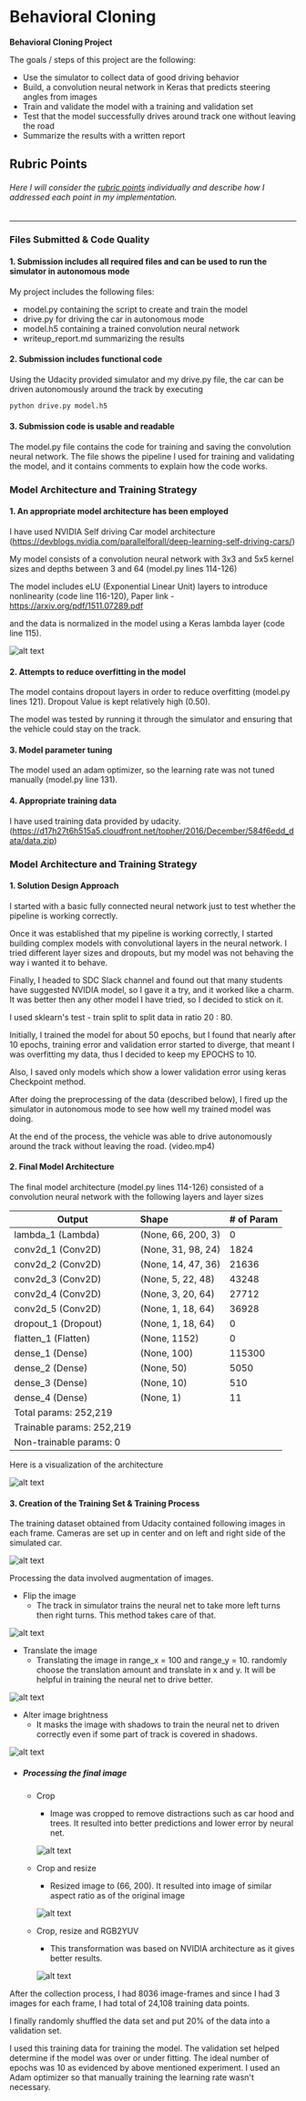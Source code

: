 # Behavioral Cloning

**Behavioral Cloning Project**

The goals / steps of this project are the following:
* Use the simulator to collect data of good driving behavior
* Build, a convolution neural network in Keras that predicts steering angles from images
* Train and validate the model with a training and validation set
* Test that the model successfully drives around track one without leaving the road
* Summarize the results with a written report


[//]: # (Image References)

[image1]: ./writeup_images/nvidia_model.png "Model Visualization"
[image2]: ./writeup_images/c_l_r.png "Center Left and Right Camera Images"
[image3]: ./writeup_images/flip.png "Flipped Image"
[image4]: ./writeup_images/trans.png "Translated Image"
[image5]: ./writeup_images/bright.png "Brightness Altered image"
[image6]: ./writeup_images/crop.png "Cropped Image"
[image7]: ./writeup_images/c_r.png "Cropped and resized"
[image8]: ./writeup_images/elu.png "ELU"
[image9]: ./writeup_images/c_r_cl.png "Cropped, resized and RGB2YUV"

## Rubric Points
###### Here I will consider the [rubric points](https://review.udacity.com/#!/rubrics/432/view) individually and describe how I addressed each point in my implementation.  

---
### Files Submitted & Code Quality

#### 1. Submission includes all required files and can be used to run the simulator in autonomous mode

My project includes the following files:
* model.py containing the script to create and train the model
* drive.py for driving the car in autonomous mode
* model.h5 containing a trained convolution neural network
* writeup_report.md summarizing the results

#### 2. Submission includes functional code
Using the Udacity provided simulator and my drive.py file, the car can be driven autonomously around the track by executing
```sh
python drive.py model.h5
```

#### 3. Submission code is usable and readable

The model.py file contains the code for training and saving the convolution neural network. The file shows the pipeline I used for training and validating the model, and it contains comments to explain how the code works.

### Model Architecture and Training Strategy

#### 1. An appropriate model architecture has been employed

I have used NVIDIA Self driving Car model architecture (https://devblogs.nvidia.com/parallelforall/deep-learning-self-driving-cars/)

My model consists of a convolution neural network with 3x3 and 5x5 kernel sizes and depths between 3 and 64 (model.py lines 114-126)

The model includes eLU (Exponential Linear Unit) layers to introduce nonlinearity (code line 116-120), Paper link - https://arxiv.org/pdf/1511.07289.pdf

and the data is normalized in the model using a Keras lambda layer (code line 115).

![alt text][image8]

#### 2. Attempts to reduce overfitting in the model

The model contains dropout layers in order to reduce overfitting (model.py lines 121).
Dropout Value is kept relatively high (0.50).

 The model was tested by running it through the simulator and ensuring that the vehicle could stay on the track.

#### 3. Model parameter tuning

The model used an adam optimizer, so the learning rate was not tuned manually (model.py line 131).

#### 4. Appropriate training data

I have used training data provided by udacity.
(https://d17h27t6h515a5.cloudfront.net/topher/2016/December/584f6edd_data/data.zip)

### Model Architecture and Training Strategy

#### 1. Solution Design Approach

I started with a basic fully connected neural network just to test whether the pipeline is working correctly.

Once it was established that my pipeline is working correctly, I started building complex models with convolutional layers in the neural network.
I tried different layer sizes and dropouts, but my model was not behaving the way i wanted it to behave.

Finally, I headed to SDC Slack channel and found out that many students have suggested NVIDIA model, so I gave it a try, and it worked like a charm. It was better then any other model I have tried, so I decided to stick on it.

I used sklearn's test - train split to split data in ratio 20 : 80.

Initially, I trained the model for about 50 epochs, but I found that nearly after 10 epochs, training error and validation error started to diverge, that meant I was overfitting my data, thus I decided to keep my EPOCHS to 10.

Also, I saved only models which show a lower validation error using keras Checkpoint method.

After doing the preprocessing of the data (described below), I fired up the simulator in autonomous mode to see how well my trained model was doing.

At the end of the process, the vehicle was able to drive autonomously around the track without leaving the road.
(video.mp4)

#### 2. Final Model Architecture

The final model architecture (model.py lines 114-126) consisted of a convolution neural network with the following layers and layer sizes


| Output | Shape | # of Param |
|--------|:------|:------|
|lambda_1 (Lambda) | (None, 66, 200, 3)| 0 |
|conv2d_1 (Conv2D) | (None, 31, 98, 24) |1824|
|conv2d_2 (Conv2D) | (None, 14, 47, 36) |21636|
|conv2d_3 (Conv2D) | (None, 5, 22, 48) |43248|
|conv2d_4 (Conv2D) | (None, 3, 20, 64) |27712|
|conv2d_5 (Conv2D) | (None, 1, 18, 64) |36928|
|dropout_1 (Dropout) | (None, 1, 18, 64) |0|
|flatten_1 (Flatten) | (None, 1152) |0|
|dense_1 (Dense) | (None, 100) |115300|
|dense_2 (Dense) | (None, 50) |5050|      
|dense_3 (Dense) | (None, 10) |510|       
|dense_4 (Dense) | (None, 1) | 11 |
|Total params: 252,219|
|Trainable params: 252,219|
|Non-trainable params: 0|


Here is a visualization of the architecture

![alt text][image1]

#### 3. Creation of the Training Set & Training Process

The training dataset obtained from Udacity contained following images in each frame.
Cameras are set up in center and on left and right side of the simulated car.

![alt text][image2]


Processing the data involved augmentation of images.

* Flip the image
    * The track in simulator trains the neural net to take more left turns then right turns. This method takes care of that.

![alt text][image3]

* Translate the image
    * Translating the image in range_x = 100 and range_y = 10. randomly choose the translation amount and translate in x and y. It will be helpful in training the neural net to drive better.

![alt text][image4]

* Alter image brightness
    * It masks the image with shadows to train the neural net to driven correctly even if some part of track is covered in shadows.

![alt text][image5]

* ##### Processing the final image
    * Crop
        * Image was cropped to remove distractions such as car hood and trees. It resulted into better predictions and lower error by neural net.

        ![alt text][image6]

    * Crop and resize
        * Resized image to (66, 200). It resulted into image of similar aspect ratio as of the original image

        ![alt text][image7]

    * Crop, resize and RGB2YUV
        * This transformation was based on NVIDIA architecture as it gives better results.

        ![alt text][image9]

After the collection process, I had 8036 image-frames and since I had 3 images for each frame, I had total of 24,108 training data points.


I finally randomly shuffled the data set and put 20% of the data into a validation set.

I used this training data for training the model. The validation set helped determine if the model was over or under fitting. The ideal number of epochs was 10 as evidenced by above mentioned experiment.
I used an Adam optimizer so that manually training the learning rate wasn't necessary.
